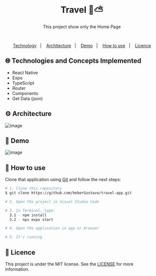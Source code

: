 <h1 align="center">Travel 🌇⛅</h1>
<p align="center">
  This project show only the Home Page
</p>

</br>
<p align="center">
  <a href="#globe_with_meridians-Technologies-and-Concepts-Implemented">Technology</a>&nbsp;&nbsp;&nbsp;|&nbsp;&nbsp;&nbsp;
   <a href="#gear-Architecture">Architecture</a>&nbsp;&nbsp;&nbsp;|&nbsp;&nbsp;&nbsp;
   <a href="#round_pushpin-demo">Demo</a>&nbsp;&nbsp;&nbsp;|&nbsp;&nbsp;&nbsp;
  <a href="#wrench-How-to-use">How to use</a>&nbsp;&nbsp;&nbsp;|&nbsp;&nbsp;&nbsp;
  <a href="#memo-Licence">Licence</a>
</p>

## :globe_with_meridians: Technologies and Concepts Implemented

- React Native
- Expo
- TypeScript
- Router
- Components
- Get Data (json)


## :gear: Architecture
![image](https://github.com/user-attachments/assets/33781277-2f7b-4e82-971e-4b05389271ac)

## :round_pushpin: Demo
![image](https://github.com/user-attachments/assets/5fb9a0a9-a157-4963-ac23-0a2b39c46673)

## :wrench: How to use

Clone that application using [Git](https://git-scm.com) and follow the next steps:

```bash
# 1. Clone this repository
$ git clone https://github.com/heberGustavo/travel-app.git

# 2. Open the project in Visual Studio Code

# 3. In Terminal, type:
  3.1 - npm install
  3.2 - npx expo start

# 4. Open the application in app or browser

# 5. It's running 

```


## :memo: Licence 
This project is under the MIT license. See the [LICENSE](https://github.com/heberGustavo/travel-app/blob/main/LICENSE) for more information.

